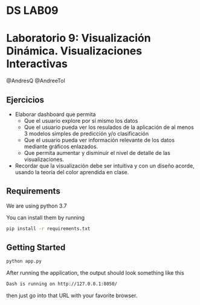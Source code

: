 # DS LAB09
# Laboratorio 9: Visualización Dinámica. Visualizaciones Interactivas


@AndresQ
@AndreeTol

## Ejercicios
- Elaborar dashboard que permita
    - Que el usuario explore por sí mismo los datos
    - Que el usuario pueda ver los resulados de la aplicación de al menos 3 modelos simples de predicción y/o clasificación
    - Que el usuario pueda ver información relevante de los datos mediante gráficos enlazados.
    - Que permita aumentar y disminuir el nivel de detalle de las visualizaciones.
- Recordar que la visualización debe ser intuitiva y con un diseño acorde, usando la teoría del color aprendida en clase.

## Requirements

We are using python 3.7

You can install them by running
```sh
pip install -r requirements.txt 
```

## Getting Started
```sh
python app.py
```
After running the application, the output should look something like this
```sh
Dash is running on http://127.0.0.1:8050/
```
then just go into that URL with your favorite browser.

